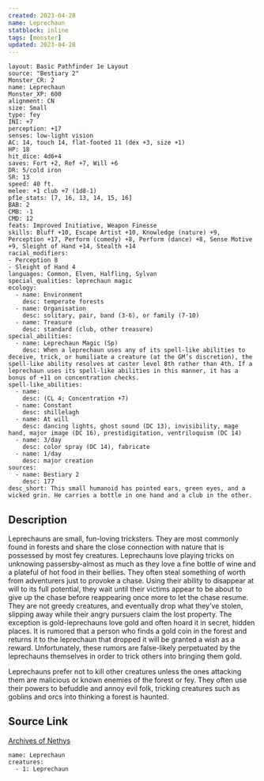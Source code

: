 ```yaml
---
created: 2023-04-28
name: Leprechaun
statblock: inline
tags: [monster]
updated: 2023-04-28
---
```

```statblock
layout: Basic Pathfinder 1e Layout
source: "Bestiary 2"
Monster_CR: 2
name: Leprechaun
Monster_XP: 600
alignment: CN
size: Small
type: fey
INI: +7
perception: +17
senses: low-light vision
AC: 14, touch 14, flat-footed 11 (dex +3, size +1)
HP: 18
hit_dice: 4d6+4
saves: Fort +2, Ref +7, Will +6
DR: 5/cold iron
SR: 13
speed: 40 ft.
melee: +1 club +7 (1d8-1)
pf1e_stats: [7, 16, 13, 14, 15, 16]
BAB: 2
CMB: -1
CMD: 12
feats: Improved Initiative, Weapon Finesse
skills: Bluff +10, Escape Artist +10, Knowledge (nature) +9, Perception +17, Perform (comedy) +8, Perform (dance) +8, Sense Motive +9, Sleight of Hand +14, Stealth +14
racial_modifiers:
- Perception 8
- Sleight of Hand 4
languages: Common, Elven, Halfling, Sylvan
special_qualities: leprechaun magic
ecology:
  - name: Environment
    desc: temperate forests
  - name: Organisation
    desc: solitary, pair, band (3-6), or family (7-10)
  - name: Treasure
    desc: standard (club, other treasure)
special_abilities:
  - name: Leprechaun Magic (Sp)
    desc: When a leprechaun uses any of its spell-like abilities to deceive, trick, or humiliate a creature (at the GM’s discretion), the spell-like ability resolves at caster level 8th rather than 4th. If a leprechaun uses its spell-like abilities in this manner, it has a bonus of +11 on concentration checks.
spell-like_abilities:
  - name:
    desc: (CL 4; Concentration +7)
  - name: Constant
    desc: shillelagh
  - name: At will
    desc: dancing lights, ghost sound (DC 13), invisibility, mage hand, major image (DC 16), prestidigitation, ventriloquism (DC 14)
  - name: 3/day
    desc: color spray (DC 14), fabricate
  - name: 1/day
    desc: major creation
sources:
  - name: Bestiary 2
    desc: 177
desc_short: This small humanoid has pointed ears, green eyes, and a wicked grin. He carries a bottle in one hand and a club in the other.
```
## Description
Leprechauns are small, fun-loving tricksters. They are most commonly found in forests and share the close connection with nature that is possessed by most fey creatures. Leprechauns love playing tricks on unknowing passersby-almost as much as they love a fine bottle of wine and a plateful of hot food in their bellies. They often steal something of worth from adventurers just to provoke a chase. Using their ability to disappear at will to its full potential, they wait until their victims appear to be about to give up the chase before reappearing once more to let the chase resume. They are not greedy creatures, and eventually drop what they’ve stolen, slipping away while their angry pursuers claim the lost property. The exception is gold-leprechauns love gold and often hoard it in secret, hidden places. It is rumored that a person who finds a gold coin in the forest and returns it to the leprechaun that dropped it will be granted a wish as a reward. Unfortunately, these rumors are false-likely perpetuated by the leprechauns themselves in order to trick others into bringing them gold.

Leprechauns prefer not to kill other creatures unless the ones attacking them are malicious or known enemies of the forest or fey. They often use their powers to befuddle and annoy evil folk, tricking creatures such as goblins and orcs into thinking a forest is haunted.
## Source Link
[Archives of Nethys](https://aonprd.com/MonsterDisplay.aspx?ItemName=Leprechaun)
```encounter-table
name: Leprechaun
creatures:
  - 1: Leprechaun
```

